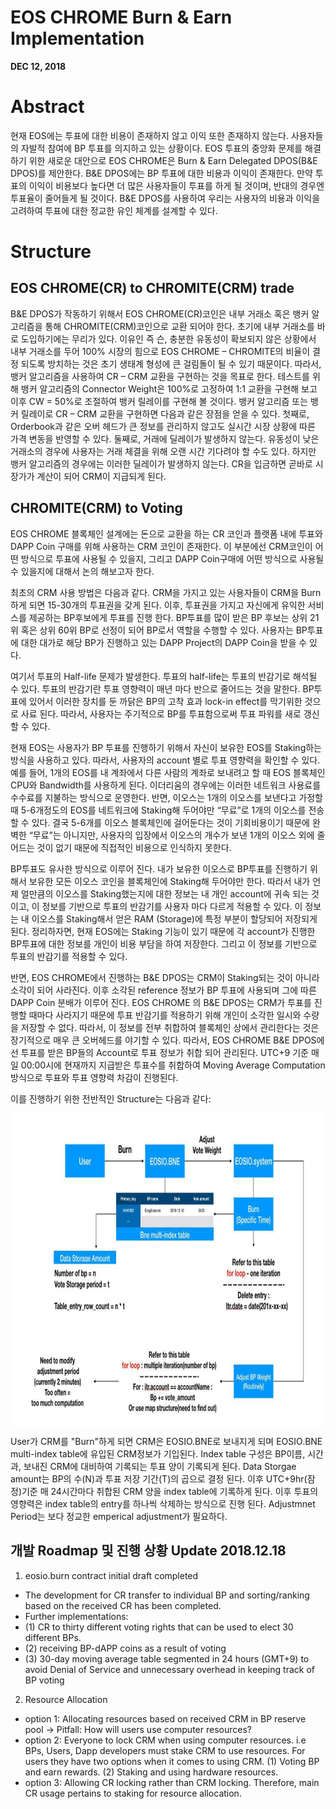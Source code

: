# EOS CHROME Burn & Earn Implementation 

**DEC 12, 2018**

<!-- MarkdownTOC depth=4 autolink=true bracket=round list_bullets="-*+" -->

# Abstract
현재 EOS에는 투표에 대한 비용이 존재하지 않고 이익 또한 존재하지 않는다. 사용자들의 자발적 참여에 BP 투표를 의지하고 있는 상황이다. 
EOS 투표의 중앙화 문제를 해결하기 위한 새로운 대안으로 EOS CHROME은 Burn & Earn Delegated DPOS(B&E DPOS)를 제안한다. 
B&E DPOS에는 BP 투표에 대한 비용과 이익이 존재한다. 만약 투표의 이익이 비용보다 높다면 더 많은 사용자들이 투표를 하게 될 것이며, 
반대의 경우엔 투표율이 줄어들게 될 것이다. B&E DPOS를 사용하여 우리는 사용자의 비용과 이익을 고려하여 투표에 대한 정교한 유인 체계를 설계할 수 있다. 

# Structure
## EOS CHROME(CR) to CHROMITE(CRM) trade

B&E DPOS가 작동하기 위해서 EOS CHROME(CR)코인은 내부 거래소 혹은 뱅커 알고리즘을 통해 CHROMITE(CRM)코인으로 교환 되어야 한다. 초기에 내부 거래소를 바로 도입하기에는 무리가 있다. 이유인 즉 슨, 충분한 유동성이 확보되지 않은 상황에서 내부 거래소를 두어 100% 시장의 힘으로 EOS CHROME – CHROMITE의 비율이 결정 되도록 방치하는 것은 초기 생태계 형성에 큰 걸림돌이 될 수 있기 때문이다. 따라서, 뱅커 알고리즘을 사용하여 CR – CRM 교환을 구현하는 것을 목표로 한다. 테스트를 위해 뱅커 알고리즘의 Connector Weight은 100%로 고정하여 1:1 교환을 구현해 보고 이후 CW = 50%로 조절하여 뱅커 릴레이를 구현해 볼 것이다. 
뱅커 알고리즘 또는 뱅커 릴레이로 CR – CRM 교환을 구현하면 다음과 같은 장점을 얻을 수 있다. 첫째로, Orderbook과 같은 오버 헤드가 큰 정보를 관리하지 않고도 실시간 시장 상황에 따른 가격 변동을 반영할 수 있다. 둘째로, 거래에 딜레이가 발생하지 않는다. 유동성이 낮은 거래소의 경우에 사용자는 거래 체결을 위해 오랜 시간 기다려야 할 수도 있다. 하지만 뱅커 알고리즘의 경우에는 이러한 딜레이가 발생하지 않는다. CR을 입금하면 곧바로 시장가가 계산이 되어 CRM이 지급되게 된다. 

## CHROMITE(CRM) to Voting 

EOS CHROME 블록체인 설계에는 돈으로 교환을 하는 CR 코인과 플랫폼 내에 투표와 DAPP Coin 구매를 위해 사용하는 CRM 코인이 존재한다. 
이 부분에선 CRM코인이 어떤 방식으로 투표에 사용될 수 있을지, 그리고 DAPP Coin구매에 어떤 방식으로 사용될 수 있을지에 대해서 논의 해보고자 한다. 

최초의 CRM 사용 방법은 다음과 같다. CRM을 가지고 있는 사용자들이 CRM을 Burn하게 되면 15-30개의 투표권을 갖게 된다. 
이후, 투표권을 가지고 자신에게 유익한 서비스를 제공하는 BP후보에게 투표를 진행 한다. 
BP투표를 많이 받은 BP 후보는 상위 21위 혹은 상위 60위 BP로 선정이 되어 BP로서 역할을 수행할 수 있다. 
사용자는 BP투표에 대한 대가로 해당 BP가 진행하고 있는 DAPP Project의 DAPP Coin을 받을 수 있다. 

여기서 투표의 Half-life 문제가 발생한다. 투표의 half-life는 투표의 반감기로 해석될 수 있다. 
투표의 반감기란 투표 영향력이 매년 마다 반으로 줄어드는 것을 말한다. BP투표에 있어서 이러한 장치를 둔 까닭은 BP의 고착 효과 lock-in effect를 막기위한 것으로 사료 된다.
따라서, 사용자는 주기적으로 BP를 투표함으로써 투표 파워를 새로 갱신할 수 있다. 

현재 EOS는 사용자가 BP 투표를 진행하기 위해서 자신이 보유한 EOS를 Staking하는 방식을 사용하고 있다. 
따라서, 사용자의 account 별로 투표 영향력을 확인할 수 있다. 예를 들어, 1개의 EOS를 내 계좌에서 다른 사람의 계좌로 보내려고 할 때 
EOS 블록체인 CPU와 Bandwidth를 사용하게 된다. 이더리움의 경우에는 이러한 네트워크 사용료를 수수료를 지불하는 방식으로 운영한다. 
반면, 이오스는 1개의 이오스를 보낸다고 가정할 때 5-6개정도의 EOS를 네트워크에 Staking해 두어야만 “무료”로 1개의 이오스를 전송할 수 있다. 
결국 5-6개를 이오스 블록체인에 걸어둔다는 것이 기회비용이기 때문에 완벽한 “무료”는 아니지만, 
사용자의 입장에서 이오스의 개수가 보낸 1개의 이오스 외에 줄어드는 것이 없기 때문에 직접적인 비용으로 인식하지 못한다.

BP투표도 유사한 방식으로 이루어 진다. 내가 보유한 이오스로 BP투표를 진행하기 위해서 보유한 모든 이오스 코인을 블록체인에 Staking해 두어야만 한다. 
따라서 내가 언제 얼만큼의 이오스를 Staking했는지에 대한 정보는 내 개인 account에 귀속 되는 것이고, 이 정보를 기반으로 투표의 반감기를 사용자 마다 
다르게 적용할 수 있다. 이 정보는 내 이오스를 Staking해서 얻은 RAM (Storage)에 특정 부분이 할당되어 저장되게 된다. 
정리하자면, 현재 EOS에는 Staking 기능이 있기 때문에 각 account가 진행한 BP투표에 대한 정보를 개인이 비용 부담을 하여 저장한다. 
그리고 이 정보를 기반으로 투표의 반감기를 적용할 수 있다. 

반면, EOS CHROME에서 진행하는 B&E DPOS는 CRM이 Staking되는 것이 아니라 소각이 되어 사라진다. 이후 소각된 reference 정보가 BP 투표에 사용되며 그에 따른 DAPP Coin 분배가 이루어 진다. 
EOS CHROME 의 B&E DPOS는 CRM가 투표를 진행할 때마다 사라지기 때문에 투표 반감기를 적용하기 위해 개인이 소각한 일시와 수량을 저장할 수 없다. 
따라서, 이 정보를 전부 취합하여 블록체인 상에서 관리한다는 것은 장기적으로 매우 큰 오버헤드를 야기할 수 있다. 
따라서, EOS CHROME B&E DPOS에선 투표를 받은 BP들의 Account로 투표 정보가 취합 되어 관리된다. 
UTC+9 기준 매일 00:00시에 현재까지 지급받은 투표수를 취합하여 Moving Average Computation 방식으로 투표와 투표 영향력 차감이 진행된다. 

이를 진행하기 위한 전반적인 Structure는 다음과 같다: 

 <img align="center" src="https://github.com/eosCHROME/Documentation/blob/master/KR/image/Burn%26Earn%20Structure%20ver0.01.jpg" width="800px" height="500px" />

User가 CRM를 "Burn"하게 되면 CRM은 EOSIO.BNE로 보내지게 되며 EOSIO.BNE multi-index table에 유입된 CRM정보가 기입된다. 
Index table 구성은 BP이름, 시간과, 보내진 CRM에 대비하여 기록되는 투표 양이 기록되게 된다. Data Storgae amount는 BP의 수(N)과 투표 저장 기간(T)의 곱으로 결정 된다. 이후 UTC+9hr(잠정)기준 매 24시간마다 취합된 CRM 양을 index table에 기록하게 된다. 이후 투표의 영향력은 index table의 entry를 하나씩 삭제하는 방식으로 진행 된다. Adjustmnet Period는 보다 정교한 emperical adjustment가 필요하다. 

## 개발 Roadmap 및 진행 상황 Update 2018.12.18

1. eosio.burn contract initial draft completed
- The development for CR transfer to individual BP and sorting/ranking based on the received CR has been completed. 
- Further implementations: 
- (1) CR to thirty different voting rights that can be used to elect 30 different BPs. 
- (2) receiving BP-dAPP coins as a result of voting 
- (3) 30-day moving average table segmented in 24 hours (GMT+9) to avoid Denial of Service and unnecessary overhead in keeping track of BP voting 

2. Resource Allocation
- option 1: Allocating resources based on received CRM in BP reserve pool -> Pitfall: How will users use computer resources? 
- option 2: Everyone to lock CRM when using computer resources. i.e BPs, Users, Dapp developers must stake CRM to use resources. For users they have two options when it comes to using CRM. (1) Voting BP and earn rewards. (2) Staking and using hardware resources. 
- option 3: Allowing CR locking rather than CRM locking. Therefore, main CR usage pertains to staking for resource allocation.


